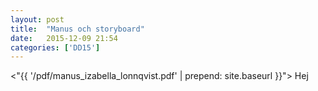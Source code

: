 ```yaml
---
layout: post
title:  "Manus och storyboard"
date:   2015-12-09 21:54
categories: ['DD15']
---
```


<"{{ '/pdf/manus_izabella_lonnqvist.pdf' | prepend: site.baseurl }}"> 
Hej